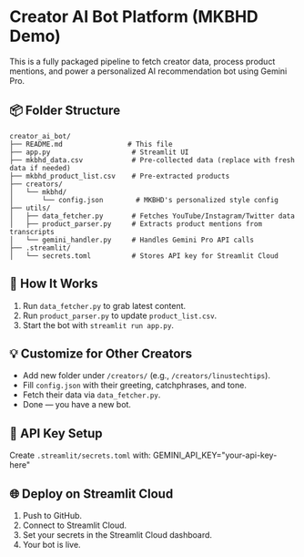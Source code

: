 
# Creator AI Bot Platform (MKBHD Demo)

This is a fully packaged pipeline to fetch creator data, process product mentions, and power a personalized AI recommendation bot using Gemini Pro.

## 📦 Folder Structure
```
creator_ai_bot/
├── README.md                # This file
├── app.py                    # Streamlit UI
├── mkbhd_data.csv            # Pre-collected data (replace with fresh data if needed)
├── mkbhd_product_list.csv    # Pre-extracted products
├── creators/                 
│   └── mkbhd/                 
│       └── config.json        # MKBHD's personalized style config
├── utils/                     
│   ├── data_fetcher.py       # Fetches YouTube/Instagram/Twitter data
│   ├── product_parser.py     # Extracts product mentions from transcripts
│   └── gemini_handler.py     # Handles Gemini Pro API calls
├── .streamlit/
│   └── secrets.toml          # Stores API key for Streamlit Cloud
```

## 🚀 How It Works
1. Run `data_fetcher.py` to grab latest content.
2. Run `product_parser.py` to update `product_list.csv`.
3. Start the bot with `streamlit run app.py`.

## 💡 Customize for Other Creators
- Add new folder under `/creators/` (e.g., `/creators/linustechtips`).
- Fill `config.json` with their greeting, catchphrases, and tone.
- Fetch their data via `data_fetcher.py`.
- Done — you have a new bot.

## 🔑 API Key Setup
Create `.streamlit/secrets.toml` with:
GEMINI_API_KEY="your-api-key-here"

## 🌐 Deploy on Streamlit Cloud
1. Push to GitHub.
2. Connect to Streamlit Cloud.
3. Set your secrets in the Streamlit Cloud dashboard.
4. Your bot is live.
